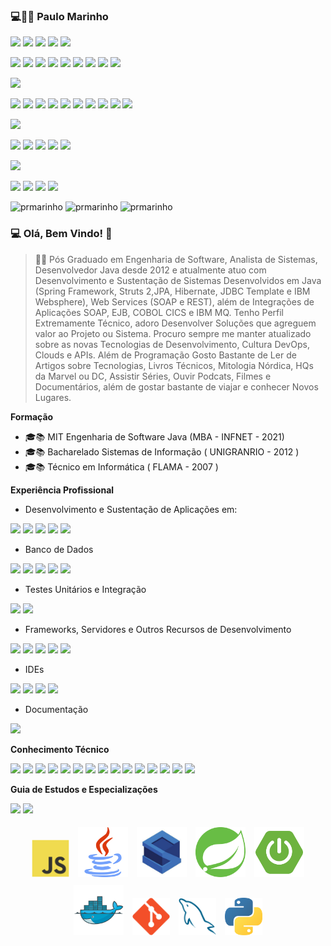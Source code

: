 ### 💻👨🚀 Paulo  Marinho  
[![](https://img.shields.io/badge/-white?style=for-the-badge&logo=gmail&logoColor=red)](mailto:pauloricmarinho@gmail.com)
[![](https://img.shields.io/badge/-white?style=for-the-badge&logo=skype&logoColor=blue)](skype:pauloricmarinho?call)
[![](https://img.shields.io/badge/-white?style=for-the-badge&logo=whatsapp&logoColor=green)](https://wa.me/5521987682622)
[![](https://img.shields.io/badge/-white?style=for-the-badge&logo=telegram&logoColor=blue)](https://t.me/pauloricmarinho)
[![](https://img.shields.io/badge/-white?style=for-the-badge&logo=discord&logoColor=blue)](https://discord.com/users/PRMarinho#2731)

[![](https://img.shields.io/badge/LinkedIn-0077B5?style=flat&logo=linkedin&logoColor=white)](https://www.linkedin.com/in/pauloricardomarinho/)
[![](https://img.shields.io/badge/Twitter-1DA1F2?style=flat&logo=twitter&logoColor=white)](https://twitter.com/pauloricmarinho)
[![](https://img.shields.io/badge/Medium-12100E?style=flat&logo=medium&logoColor=white)](http://pauloricmarinho.medium.com)
[![](https://img.shields.io/badge/Docker-2CA5E0?style=flat&logo=docker&logoColor=white)](https://hub.docker.com/u/pauloricmarinho)
[![](https://img.shields.io/badge/Stack_Overflow-FE7A16?flat&logo=stack-overflow&logoColor=white)](https://stackoverflow.com/users/13831071/paulo-r-marinho)
[![](https://img.shields.io/badge/Codepen-000000?style=flat&logo=codepen&logoColor=white)](https://codepen.io/pauloricmarinho)
[![](https://img.shields.io/badge/GitHub-100000?style=flat&logo=github&logoColor=white)](https://github.com/pauloricmarinho)
[![](https://img.shields.io/badge/Bitbucket-0747a6?style=flat&logo=bitbucket&logoColor=white)](https://bitbucket.org/pauloricmarinho)
[![](https://img.shields.io/badge/GitLab-330F63?style=flat&logo=gitlab&logoColor=white)](https://gitlab.com/pauloricmarinho)

<!-- BACKEND SKILLS -->
[![](https://img.shields.io/badge/Backend-Skills-brightgreen?style=for-the-badge&logo=xrp&logoColor=white)](https://github.com/pauloricmarinho)

[![](https://img.shields.io/badge/C%2B%2B-00599C?style=flat&logo=c%2B%2B&logoColor=white)](https://github.com/pauloricmarinho)
[![](https://img.shields.io/badge/-Java-orange?style=flat&logo=Java)](https://github.com/pauloricmarinho)
[![](https://img.shields.io/badge/-Spring_Framework-brightgreen?style=flat&logo=Spring&logoColor=white)](https://github.com/pauloricmarinho)
[![](https://img.shields.io/badge/Spring_Boot-F2F4F9?style=flat&logo=spring-boot)](https://github.com/pauloricmarinho)
[![](https://img.shields.io/badge/-Struts-blue?style=flat&logo=Apache)](https://github.com/pauloricmarinho)
[![](https://img.shields.io/badge/-Maven-red?style=flat&logo=Apache&logoColor=white)](https://github.com/pauloricmarinho)
[![](https://img.shields.io/badge/Spring_Framework-6DB33F?style=flat&logo=spring&logoColor=white)](https://github.com/pauloricmarinho)
[![](https://img.shields.io/badge/WS-Soap-00599C?style=flat)](https://github.com/pauloricmarinho)
[![](https://img.shields.io/badge/WS-REST-ff1709?style=flat)](https://github.com/pauloricmarinho)
[![](https://img.shields.io/badge/-Apache_CXF-red?style=flat&logo=Apache)](https://github.com/pauloricmarinho)


<!-- DEVOPS SKILLS -->
![](https://img.shields.io/badge/DevOps-Skills-brightgreen?style=for-the-badge&logo=ko-fi&logoColor=white)


![](https://img.shields.io/badge/Jenkins-D24939?style=flat&logo=Jenkins&logoColor=white)
![](https://img.shields.io/badge/Docker-2CA5E0?style=flat&logo=docker&logoColor=white)
![](https://img.shields.io/badge/kubernetes-326ce5.svg?&style=flat&logo=kubernetes&logoColor=white)
![](https://img.shields.io/badge/Apache_Kafka-231F20?style=flat&logo=apache-kafka&logoColor=white)
![](https://img.shields.io/badge/Nginx-009639?style=flat&logo=nginx&logoColor=white)

<!-- FRONT-END SKILLS -->
![](https://img.shields.io/badge/FrontEnd-Skills-brightgreen?style=for-the-badge&logo=hyper&logoColor=white)

![](https://img.shields.io/badge/Bootstrap-563D7C?style=flat&logo=bootstrap&logoColor=white)
![](https://img.shields.io/badge/Angular-DD0031?style=flat&logo=angular&logoColor=white)
![](https://img.shields.io/badge/-Thymeleaf-brightgreen?style=flat&logo=SpringBoot&logoColor=white)
![](https://img.shields.io/badge/jQuery-0769AD?style=flat&logo=jquery&logoColor=white)


![prmarinho](https://github-readme-stats.vercel.app/api?username=pauloricmarinho) ![prmarinho](https://github-readme-stats.vercel.app/api/top-langs/?username=pauloricmarinho&layout=compact) 
![prmarinho](https://github-readme-streak-stats.herokuapp.com/?user=pauloricmarinho)

<!--
**pauloricmarinho/pauloricmarinho** is a ✨ _special_ ✨ repository because its `README.md` (this file) appears on your GitHub profile.

Here are some ideas to get you started:

- 🔭 I’m currently working on Bradesco Seguros
- 🌱 I’m currently learning DevOps Culture, AWS Cloud, Terraform, Apache Kafka and MQ...
- 👯 I’m looking to collaborate on ...
- 🤔 I’m looking for help with ...
- 💬 Ask me about ...
- 📫 How to reach me: ...
- 😄 Pronouns: ...
- ⚡ Fun fact: ...
-->

### 💻 Olá, Bem Vindo! 👋

> 🚀💬 Pós Graduado em Engenharia de Software, Analista de Sistemas, Desenvolvedor Java desde 2012 e atualmente atuo com Desenvolvimento e Sustentação de Sistemas Desenvolvidos em Java (Spring Framework, Struts 2,JPA, Hibernate, JDBC Template e IBM Websphere), Web Services (SOAP e REST), além de Integrações de Aplicações SOAP, EJB, COBOL CICS e IBM MQ. Tenho Perfil Extremamente Técnico, adoro Desenvolver Soluções que agreguem valor ao Projeto ou Sistema. Procuro sempre me manter atualizado sobre as novas Tecnologias de Desenvolvimento, Cultura DevOps, Clouds e APIs. Além de Programação Gosto Bastante de Ler de Artigos sobre Tecnologias, Livros Técnicos, Mitologia Nórdica, HQs da Marvel ou DC, Assistir Séries, Ouvir Podcats, Filmes e Documentários, além de gostar bastante de viajar e conhecer Novos Lugares.     

**Formação**

- 🎓📚 MIT Engenharia de Software Java (MBA - INFNET - 2021)
- 🎓📚 Bacharelado Sistemas de Informação ( UNIGRANRIO - 2012 )
- 🎓📚 Técnico em Informática ( FLAMA - 2007 )


**Experiência Profissional**

- Desenvolvimento e Sustentação de Aplicações em:

![](https://img.shields.io/badge/C-00599C?style=for-the-badge&logo=c&logoColor=white)
![](https://img.shields.io/badge/C%2B%2B-00599C?style=for-the-badge&logo=c%2B%2B&logoColor=white)
![](https://img.shields.io/badge/Java-ED8B00?style=for-the-badge&logo=java&logoColor=white)
![](https://img.shields.io/badge/Spring-6DB33F?style=for-the-badge&logo=spring&logoColor=white)
![](https://img.shields.io/badge/Spring_Boot-F2F4F9?style=for-the-badge&logo=spring-boot)

- Banco de Dados

![](https://img.shields.io/badge/Microsoft%20SQL%20Server-CC2927?style=for-the-badge&logo=microsoft%20sql%20server&logoColor=white)
![](https://img.shields.io/badge/Oracle-F80000?style=for-the-badge&logo=oracle&logoColor=black)
![](https://img.shields.io/badge/SQLite-07405E?style=for-the-badge&logo=sqlite&logoColor=white)
![](https://img.shields.io/badge/MySQL-005C84?style=for-the-badge&logo=mysql&logoColor=white)
![](https://img.shields.io/badge/MongoDB-white?style=for-the-badge&logo=mongodb&logoColor=4EA94B)

- Testes Unitários e Integração

![](https://img.shields.io/badge/Junit5-25A162?style=for-the-badge&logo=junit5&logoColor=white)
![](https://img.shields.io/badge/Postman-FF6C37?style=for-the-badge&logo=Postman&logoColor=white)

- Frameworks, Servidores e Outros Recursos de Desenvolvimento

![](https://img.shields.io/badge/JWT-000000?style=for-the-badge&logo=JSON%20web%20tokens&logoColor=white)
![](https://img.shields.io/badge/apache_maven-C71A36?style=for-the-badge&logo=apachemaven&logoColor=white)
![](https://img.shields.io/badge/PowerShell-5391FE?style=for-the-badge&logo=PowerShell&logoColor=white)
![](https://img.shields.io/badge/Jenkins-D24939?style=for-the-badge&logo=Jenkins&logoColor=white)
![](https://img.shields.io/badge/Trello-0052CC?style=for-the-badge&logo=trello&logoColor=white)

- IDEs

![](https://img.shields.io/badge/Eclipse-2C2255?style=for-the-badge&logo=eclipse&logoColor=white)
![](https://img.shields.io/badge/IntelliJIDEA-000000.svg?style=for-the-badge&logo=intellij-idea&logoColor=white)
![](https://img.shields.io/badge/Visual_Studio_Code-0078D4?style=for-the-badge&logo=visual%20studio%20code&logoColor=white)
![](https://img.shields.io/badge/Visual_Studio-5C2D91?style=for-the-badge&logo=visual%20studio&logoColor=white)

- Documentação

![](https://img.shields.io/badge/Swagger-85EA2D?style=for-the-badge&logo=Swagger&logoColor=white)

**Conhecimento Técnico**


![](https://img.shields.io/badge/Docker-2CA5E0?style=for-the-badge&logo=docker&logoColor=white)
![](https://img.shields.io/badge/kubernetes-326ce5.svg?&style=for-the-badge&logo=kubernetes&logoColor=white)
![](https://img.shields.io/badge/Apache_Kafka-231F20?style=for-the-badge&logo=apache-kafka&logoColor=white)
![](https://img.shields.io/badge/Nginx-009639?style=for-the-badge&logo=nginx&logoColor=white)
![](https://img.shields.io/badge/Xampp-F37623?style=for-the-badge&logo=xampp&logoColor=white)
![](https://img.shields.io/badge/Heroku-430098?style=for-the-badge&logo=heroku&logoColor=white)
![](https://img.shields.io/badge/PHP-777BB4?style=for-the-badge&logo=php&logoColor=white)
![](https://img.shields.io/badge/Laravel-FF2D20?style=for-the-badge&logo=laravel&logoColor=white)
![](https://img.shields.io/badge/json-5E5C5C?style=for-the-badge&logo=json&logoColor=white)
![](https://img.shields.io/badge/Bootstrap-563D7C?style=for-the-badge&logo=bootstrap&logoColor=white)
![](https://img.shields.io/badge/Angular-DD0031?style=for-the-badge&logo=angular&logoColor=white)
![](https://img.shields.io/badge/jQuery-0769AD?style=for-the-badge&logo=jquery&logoColor=white)
![](https://img.shields.io/badge/redis-CC0000.svg?&style=for-the-badge&logo=redis&logoColor=white)
![](https://img.shields.io/badge/Python-FFD43B?style=for-the-badge&logo=python&logoColor=darkgreen)
![](https://img.shields.io/badge/Flask-000000?style=for-the-badge&logo=flask&logoColor=white)

**Guia de Estudos e Especializações**

![](https://img.shields.io/badge/Amazon_AWS-FF9900?style=for-the-badge&logo=amazonaws&logoColor=white)
![](https://img.shields.io/badge/Red%20Hat-EE0000?style=for-the-badge&logo=redhat&logoColor=white)


<div align="center" style="float:center;">
<img src="https://raw.githubusercontent.com/pauloricmarinho/pauloricmarinho/master/icons/javascript.svg" style="padding:5px;" width="60px"> 
<img src="https://raw.githubusercontent.com/pauloricmarinho/pauloricmarinho/master/icons/java.png" style="padding:5px;" width="80px">
<img src="https://raw.githubusercontent.com/pauloricmarinho/pauloricmarinho/master/icons/struts.jpg" style="padding:5px;" width="80px"> 
<img src="https://raw.githubusercontent.com/pauloricmarinho/pauloricmarinho/master/icons/spring.svg" style="padding:5px;" width="80px"> 
<img src="https://raw.githubusercontent.com/pauloricmarinho/pauloricmarinho/master/icons/spring-boot.png" style="padding:5px;" width="80px">
<img src="https://raw.githubusercontent.com/pauloricmarinho/pauloricmarinho/master/icons/docker.svg" style="padding:5px;" width="80px">
<img src="https://raw.githubusercontent.com/pauloricmarinho/pauloricmarinho/master/icons/git.svg" style="padding:5px;" width="60px">
<img src="https://raw.githubusercontent.com/pauloricmarinho/pauloricmarinho/master/icons/mysql.svg" style="padding:5px;" width="60px">
<img src="https://raw.githubusercontent.com/pauloricmarinho/pauloricmarinho/master/icons/python.png" style="padding:5px;" width="60px">
</div>
